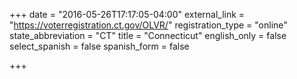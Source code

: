 +++
date = "2016-05-26T17:17:05-04:00"
external_link = "https://voterregistration.ct.gov/OLVR/"
registration_type = "online"
state_abbreviation = "CT"
title = "Connecticut"
english_only = false
select_spanish = false
spanish_form = false

+++
